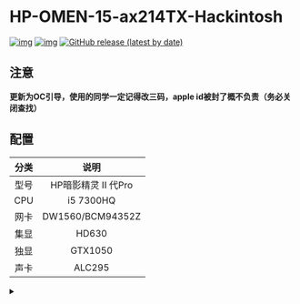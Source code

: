 # HP-OMEN-15-ax214TX-Hackintosh

[![img](https://img.shields.io/github/last-commit/ZGGsong/HP-OMEN-15-ax214TX-Hackintosh.svg?color=orange&label=%E6%9C%80%E8%BF%91%E6%8F%90%E4%BA%A4)](https://github.com/ZGGsong/HP-OMEN-15-ax214TX-Hackintosh) [![img](https://img.shields.io/badge/link-996.icu-red.svg)](https://996.icu/) 
[![GitHub release (latest by date)](https://img.shields.io/github/v/release/zggsong/HP-OMEN-15-ax214TX-Hackintosh)](https://github.com/ZGGSONG/HP-OMEN-15-ax214TX-Hackintosh/releases/tag/1.0.0)

## 注意

**更新为OC引导，使用的同学一定记得改三码，apple id被封了概不负责（务必关闭查找）**

## 配置
| 分类 | 说明 |
|:----:|:----:|
| 型号 | HP暗影精灵 II 代Pro |
| CPU | i5 7300HQ |
| 网卡 | DW1560/BCM94352Z |
| 集显 | HD630 |
| 独显 | GTX1050 |
| 声卡 | ALC295 |

<details>
  <summary>   </summary>
  
## 2.1.1更新

- 添加`DW1560`网卡驱动

- 修改序列号(每个人自己用记得修改)

如有需要[点击下载](https://zggsong.lanzous.com/imxmtipssqf)

```
DW1560黑苹果驱动，适用于macOS Catalina 10.15.1、macOS Catalina 10.15.2、macOS Catalina 10.15.3系统。

如果你的机型需要屏蔽针脚，请先屏蔽好针脚才能驱动Wi-Fi。

安装方法：

CLOVER引导

安装到CLOVER\Kexts\Other 目录下，重启即可。如果没有效果重启进mac之后重建缓存之后再重启即可。

OpenCore引导

安装到OC\Kexts 目录下，Config.plist添加好驱动然后重启即可。如果没有效果重启进mac之后重建缓存之后再重启即可。
```

- 转自[http://www.macoshome.com/hackintosh/hdrivers/2486.html](http://www.macoshome.com/hackintosh/hdrivers/2486.html)

> **此处EFI分为两个版本：（10.13.6 && 10.14.4）和 10.15.3 两个版本**
> > 此处我指明具体系统版本是我本人体验过的版本，目前10.15.3运行十分良好

## 下载

[**点击下载**](https://github.com/ZGGSONG/HP-OMEN-15-ax214TX-Hackintosh/archive/2.1.1.zip)

> 版本自行选择

## 总结

经历两次大规模折腾，现今EFI已经解决：

**电源电量、声卡、蓝牙、键盘快捷键、CPU睿频、HIDPI（手动开启，下面历程有介绍）**

***注意：睡眠（指的是电脑进入睡眠，并不是指显示器）后发热量巨大，（本人并非大佬）查找很多资料无果，在此提醒***

无解：**wifi（需购置）、独显无解（HDMI接口独显输出，如果连接显示器也可以USB转HDMI）**

<details>
  <summary>如果很迷恋多指手势，请看这里（触控板使用效果并不好，常常识别错误，就没加在里面）</summary>

> 触控板手势仅有单指和双指，更多手势可下载此处根目录的[ApplePS2SmartTouchPad.kext.zip](https://github.com/ZGGSONG/HP-OMEN-15-ax214TX-Hackintosh/raw/master/ApplePS2SmartTouchPad.kext.zip)，解压后替换`/EFI/Clover/kexts/other/VoodooPS2Controller_v1.9.2.kext`驱动即可获得三指等手势，但亮度快捷键会无效且`option`和`command`位置会互换，当然，可以通过修改`info.plist`来修改（之前改了一个比较完美的，忘记留了，不过各位意义真不大，你可以换这个试试😂）
</details>

**⬇️⬇️⬇️⬇️⬇️⬇️⬇️⬇️⬇️（*可忽略*）**


## 历程
---
10.13.6 && 10.14.4
---
## ☛ 倒腾黑苹果

倒腾黑苹果几个星期，终于有所收获，大体配置好了一份自己电脑可以用的EFI文件，现分享出来，供同款电脑拥有者使用~

## 解决问题

 - 睡眠后完美启动

 - 电源补丁打好，不会一直显示100%(如果电量不掉那就是静电问题，关机长按20s电源即可)

 - 声音完美解决(别作死热启动，别问为什么，都是泪)

## 存在问题
 - HDMI接口无法使用（独显驱动）

 - 你知道的——WIFI，无解，某宝了解一下([黑苹果usb网卡CF-811AC驱动美化and汉化](https://zhebk.cn/Z-Turn/CF-811AC.html))

 - 触控板手势无法使用，尝试过很多方法，失败告终(有解决了的，可以分享一波)

 - 在使用10.14.4的时候，温度挺高的，在10.13.6也没那么高，不知道是不是错觉(CPU睿频了，独显屏蔽了)，如果你们没有的话，就应该是我电脑该换硅脂了。。。

---
10.15.3
---

## 升级

mac OS 10.13.6升级到mac OS 10.15.3

> 个人感受比较明显的就是速度的提升，从开机到整体的运行都更加的流畅了（咳咳，忘了身份【黑苹果玩家偷笑ing】）

## 分享

本人电脑中的软件基本都有：

[**点击下载**](https://zggsong.lanzous.com/b0ck8dtgj
) **密码:6812**

> 其中尤其推荐**Smooze**这个软件（鼠标手势app）

## 注意

- 电脑开启HiDPI [**https://www.sqlsec.com/2018/09/hidpi.html**](https://www.sqlsec.com/2018/09/hidpi.html)

- HP暗影精灵2pro经实测无法开启独立显卡，由于HDMI口是独显输出，所以HDMI没办法用（并且要做好独显屏蔽工作，否则发热量巨大）

- <b style="color:red">实测win下屏蔽独显外接显示器显示，但是Hacnintosh可通过隔空投送到网络显示器：电视（无需更换网卡也可以实现）</b>

- WIFI需要另外购置，几款特殊型号可支持AirDrop，随航等功能

## 截图

> 图国内途径 [**https://blog.zggsong.cn/archives/1065.html**](https://blog.zggsong.cn/archives/1065.html)
![](https://cdn.zggsong.cn/2020/03/21/142060289abd1.png)

![](https://cdn.zggsong.cn/2020/03/21/0249761a4bfa9.png)

![](https://cdn.zggsong.cn/2020/03/21/b26e0df46f6ee.png)

![](https://cdn.zggsong.cn/2020/03/21/a7cfea9c177a8.png)

![](https://cdn.zggsong.cn/2020/03/21/949814e3c55e8.png)

![](https://cdn.zggsong.cn/2020/03/21/b3c327f858af2.png)

![](https://cdn.zggsong.cn/2020/03/21/f393788e1fcf1.png)

![](https://cdn.zggsong.cn/2020/03/21/43d85ea996bbd.png)

![](https://cdn.zggsong.cn/2020/03/21/99273658b4f01.png)

 ## 其他问题，请移步

<div>
 <b><a href="https://blog.daliansky.net/" target="_blank">黑锅小兵</a>
 </div>
 <div>
 </b>
 <b><a href="http://bbs.pcbeta.com/index.php?gid=86" target="_blank">远景论坛</a></b>
</div>
</details>
